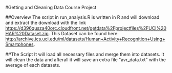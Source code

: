 #Getting and Cleaning Data Course Project

##Overview
The script in run_analysis.R is written in R and will download and extract the download with the link https://d396qusza40orc.cloudfront.net/getdata%2Fprojectfiles%2FUCI%20HAR%20Dataset.zip. This Dataset can be found here: http://archive.ics.uci.edu/ml/datasets/Human+Activity+Recognition+Using+Smartphones.

##The Script
It will load all necessary files and merge them into datasets. It will clean the data and afterall it will save an extra file "avr_data.txt" with the average of each datasets.


